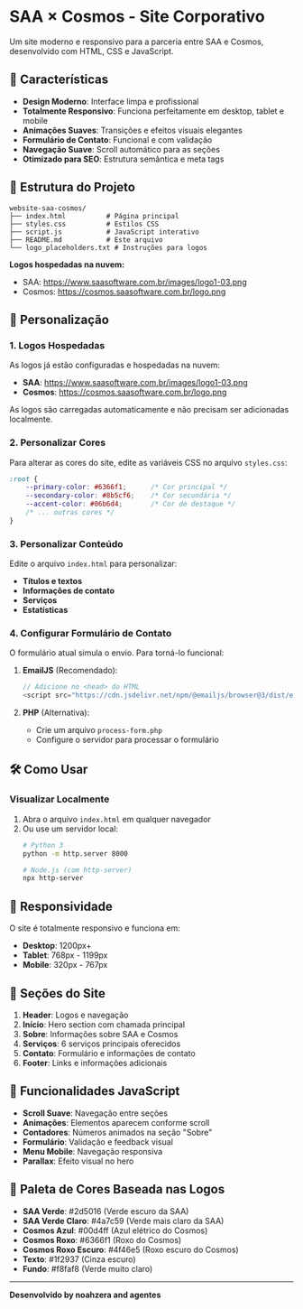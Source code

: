 # SAA × Cosmos - Site Corporativo

Um site moderno e responsivo para a parceria entre SAA e Cosmos, desenvolvido com HTML, CSS e JavaScript.

## 🚀 Características

- **Design Moderno**: Interface limpa e profissional
- **Totalmente Responsivo**: Funciona perfeitamente em desktop, tablet e mobile
- **Animações Suaves**: Transições e efeitos visuais elegantes
- **Formulário de Contato**: Funcional e com validação
- **Navegação Suave**: Scroll automático para as seções
- **Otimizado para SEO**: Estrutura semântica e meta tags

## 📁 Estrutura do Projeto

```
website-saa-cosmos/
├── index.html          # Página principal
├── styles.css          # Estilos CSS
├── script.js           # JavaScript interativo
├── README.md           # Este arquivo
└── logo_placeholders.txt # Instruções para logos
```

**Logos hospedadas na nuvem:**
- SAA: https://www.saasoftware.com.br/images/logo1-03.png
- Cosmos: https://cosmos.saasoftware.com.br/logo.png

## 🎨 Personalização

### 1. Logos Hospedadas

As logos já estão configuradas e hospedadas na nuvem:

- **SAA**: https://www.saasoftware.com.br/images/logo1-03.png
- **Cosmos**: https://cosmos.saasoftware.com.br/logo.png

As logos são carregadas automaticamente e não precisam ser adicionadas localmente.

### 2. Personalizar Cores

Para alterar as cores do site, edite as variáveis CSS no arquivo `styles.css`:

```css
:root {
    --primary-color: #6366f1;      /* Cor principal */
    --secondary-color: #8b5cf6;    /* Cor secundária */
    --accent-color: #06b6d4;       /* Cor de destaque */
    /* ... outras cores */
}
```

### 3. Personalizar Conteúdo

Edite o arquivo `index.html` para personalizar:

- **Títulos e textos**
- **Informações de contato**
- **Serviços**
- **Estatísticas**

### 4. Configurar Formulário de Contato

O formulário atual simula o envio. Para torná-lo funcional:

1. **EmailJS** (Recomendado):
   ```javascript
   // Adicione no <head> do HTML
   <script src="https://cdn.jsdelivr.net/npm/@emailjs/browser@3/dist/email.min.js"></script>
   ```

2. **PHP** (Alternativa):
   - Crie um arquivo `process-form.php`
   - Configure o servidor para processar o formulário

## 🛠️ Como Usar

### Visualizar Localmente

1. Abra o arquivo `index.html` em qualquer navegador
2. Ou use um servidor local:
   ```bash
   # Python 3
   python -m http.server 8000
   
   # Node.js (com http-server)
   npx http-server
   ```
   
## 📱 Responsividade

O site é totalmente responsivo e funciona em:

- **Desktop**: 1200px+
- **Tablet**: 768px - 1199px
- **Mobile**: 320px - 767px

## 🎯 Seções do Site

1. **Header**: Logos e navegação
2. **Início**: Hero section com chamada principal
3. **Sobre**: Informações sobre SAA e Cosmos
4. **Serviços**: 6 serviços principais oferecidos
5. **Contato**: Formulário e informações de contato
6. **Footer**: Links e informações adicionais

## 🔧 Funcionalidades JavaScript

- **Scroll Suave**: Navegação entre seções
- **Animações**: Elementos aparecem conforme scroll
- **Contadores**: Números animados na seção "Sobre"
- **Formulário**: Validação e feedback visual
- **Menu Mobile**: Navegação responsiva
- **Parallax**: Efeito visual no hero

## 🎨 Paleta de Cores Baseada nas Logos

- **SAA Verde**: #2d5016 (Verde escuro da SAA)
- **SAA Verde Claro**: #4a7c59 (Verde mais claro da SAA)
- **Cosmos Azul**: #00d4ff (Azul elétrico do Cosmos)
- **Cosmos Roxo**: #6366f1 (Roxo do Cosmos)
- **Cosmos Roxo Escuro**: #4f46e5 (Roxo escuro do Cosmos)
- **Texto**: #1f2937 (Cinza escuro)
- **Fundo**: #f8faf8 (Verde muito claro)
---

**Desenvolvido by noahzera and agentes**
